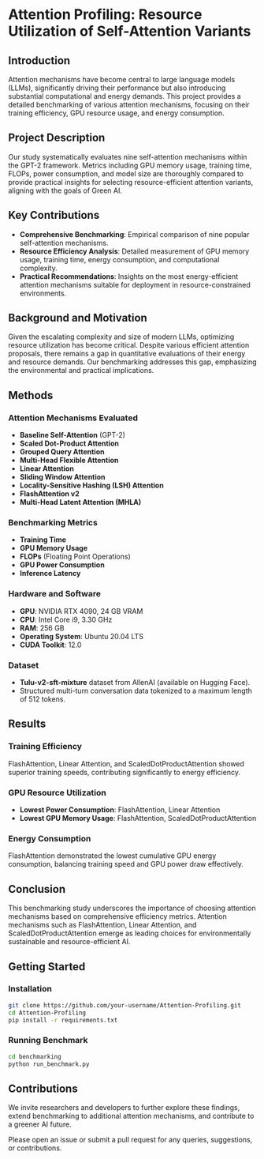 # Attention Profiling: Resource Utilization of Self-Attention Variants

## Introduction

Attention mechanisms have become central to large language models (LLMs), significantly driving their performance but also introducing substantial computational and energy demands. This project provides a detailed benchmarking of various attention mechanisms, focusing on their training efficiency, GPU resource usage, and energy consumption.

## Project Description

Our study systematically evaluates nine self-attention mechanisms within the GPT-2 framework. Metrics including GPU memory usage, training time, FLOPs, power consumption, and model size are thoroughly compared to provide practical insights for selecting resource-efficient attention variants, aligning with the goals of Green AI.

## Key Contributions

- **Comprehensive Benchmarking**: Empirical comparison of nine popular self-attention mechanisms.
- **Resource Efficiency Analysis**: Detailed measurement of GPU memory usage, training time, energy consumption, and computational complexity.
- **Practical Recommendations**: Insights on the most energy-efficient attention mechanisms suitable for deployment in resource-constrained environments.
    

## Background and Motivation

Given the escalating complexity and size of modern LLMs, optimizing resource utilization has become critical. Despite various efficient attention proposals, there remains a gap in quantitative evaluations of their energy and resource demands. Our benchmarking addresses this gap, emphasizing the environmental and practical implications.

## Methods

### Attention Mechanisms Evaluated

- **Baseline Self-Attention** (GPT-2)   
- **Scaled Dot-Product Attention**
- **Grouped Query Attention**
- **Multi-Head Flexible Attention**
- **Linear Attention**
- **Sliding Window Attention**
- **Locality-Sensitive Hashing (LSH) Attention**
- **FlashAttention v2**
- **Multi-Head Latent Attention (MHLA)**

### Benchmarking Metrics

- **Training Time**
- **GPU Memory Usage**
- **FLOPs** (Floating Point Operations)
- **GPU Power Consumption**
- **Inference Latency**

### Hardware and Software

- **GPU**: NVIDIA RTX 4090, 24 GB VRAM    
- **CPU**: Intel Core i9, 3.30 GHz
- **RAM**: 256 GB
- **Operating System**: Ubuntu 20.04 LTS
- **CUDA Toolkit**: 12.0
    
### Dataset

- **Tulu-v2-sft-mixture** dataset from AllenAI (available on Hugging Face). 
- Structured multi-turn conversation data tokenized to a maximum length of 512 tokens.
    

## Results

### Training Efficiency

FlashAttention, Linear Attention, and ScaledDotProductAttention showed superior training speeds, contributing significantly to energy efficiency.

### GPU Resource Utilization

- **Lowest Power Consumption**: FlashAttention, Linear Attention
- **Lowest GPU Memory Usage**: FlashAttention, ScaledDotProductAttention
    

### Energy Consumption

FlashAttention demonstrated the lowest cumulative GPU energy consumption, balancing training speed and GPU power draw effectively.

## Conclusion

This benchmarking study underscores the importance of choosing attention mechanisms based on comprehensive efficiency metrics. Attention mechanisms such as FlashAttention, Linear Attention, and ScaledDotProductAttention emerge as leading choices for environmentally sustainable and resource-efficient AI.

## Getting Started

### Installation

```bash
git clone https://github.com/your-username/Attention-Profiling.git
cd Attention-Profiling
pip install -r requirements.txt
```

### Running Benchmark

```bash
cd benchmarking
python run_benchmark.py
```

## Contributions

We invite researchers and developers to further explore these findings, extend benchmarking to additional attention mechanisms, and contribute to a greener AI future.

Please open an issue or submit a pull request for any queries, suggestions, or contributions.
